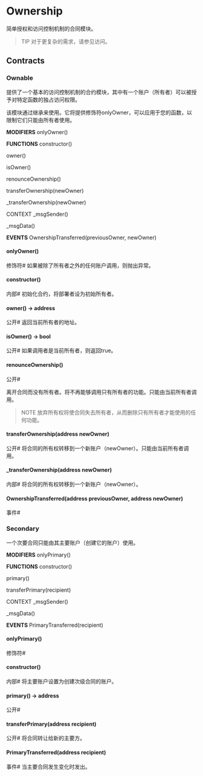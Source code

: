 # Ownership
简单授权和访问控制机制的合同模块。

> TIP
对于更复杂的需求，请参见访问。

## Contracts

### Ownable
提供了一个基本的访问控制机制的合约模块，其中有一个账户（所有者）可以被授予对特定函数的独占访问权限。

该模块通过继承来使用。它将提供修饰符onlyOwner，可以应用于您的函数，以限制它们只能由所有者使用。

**MODIFIERS**
onlyOwner()

**FUNCTIONS**
constructor()

owner()

isOwner()

renounceOwnership()

transferOwnership(newOwner)

_transferOwnership(newOwner)

CONTEXT
_msgSender()

_msgData()

**EVENTS**
OwnershipTransferred(previousOwner, newOwner)

#### onlyOwner()
修饰符#
如果被除了所有者之外的任何账户调用，则抛出异常。

#### constructor()
内部#
初始化合约，将部署者设为初始所有者。

#### owner() → address
公开#
返回当前所有者的地址。

#### isOwner() → bool
公开#
如果调用者是当前所有者，则返回true。

#### renounceOwnership()
公开#

离开合同而没有所有者。将不再能够调用只有所有者的功能。只能由当前所有者调用。

> NOTE
放弃所有权将使合同失去所有者，从而删除只有所有者才能使用的任何功能。

#### transferOwnership(address newOwner)
公开#
将合同的所有权转移到一个新账户（newOwner）。只能由当前所有者调用。

#### _transferOwnership(address newOwner)
内部#
将合同的所有权转移到一个新账户（newOwner）。

#### OwnershipTransferred(address previousOwner, address newOwner)
事件#

### Secondary
一个次要合同只能由其主要账户（创建它的账户）使用。

**MODIFIERS**
onlyPrimary()

**FUNCTIONS**
constructor()

primary()

transferPrimary(recipient)

CONTEXT
_msgSender()

_msgData()

**EVENTS**
PrimaryTransferred(recipient)

#### onlyPrimary()
修饰符#

#### constructor()
内部#
将主要账户设置为创建次级合同的账户。

#### primary() → address
公开#

#### transferPrimary(address recipient)
公开#
将合同转让给新的主要方。

#### PrimaryTransferred(address recipient)
事件#
当主要合同发生变化时发出。